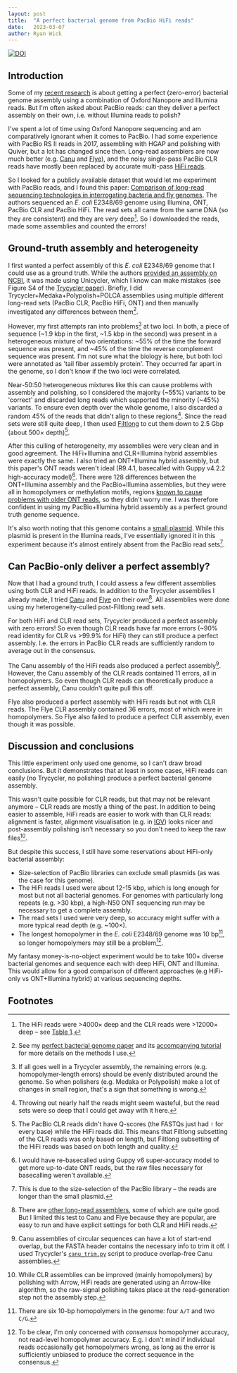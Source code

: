 ```yaml
---
layout: post
title:  "A perfect bacterial genome from PacBio HiFi reads"
date:   2023-03-07
author: Ryan Wick
---
```


[![DOI](https://zenodo.org/badge/DOI/10.5281/zenodo.7703461.svg)](https://doi.org/10.5281/zenodo.7703461)



## Introduction

Some of my [recent research](https://doi.org/10.1371/journal.pcbi.1010905) is about getting a perfect (zero-error) bacterial genome assembly using a combination of Oxford Nanopore and Illumina reads. But I'm often asked about PacBio reads: can they deliver a perfect assembly on their own, i.e. without Illumina reads to polish?

I've spent a lot of time using Oxford Nanopore sequencing and am comparatively ignorant when it comes to PacBio. I had some experience with PacBio RS II reads in 2017, assembling with HGAP and polishing with Quiver, but a lot has changed since then. Long-read assemblers are now much better (e.g. [Canu](https://github.com/marbl/canu) and [Flye](https://github.com/fenderglass/Flye)), and the noisy single-pass PacBio CLR reads have mostly been replaced by accurate multi-pass [HiFi reads](https://www.pacb.com/technology/hifi-sequencing).

So I looked for a publicly available dataset that would let me experiment with PacBio reads, and I found this paper: [Comparison of long-read sequencing technologies in interrogating bacteria and fly genomes](https://academic.oup.com/g3journal/article/11/6/jkab083/6188627). The authors sequenced an _E. coli_ E2348/69 genome using Illumina, ONT, PacBio CLR and PacBio HiFi. The read sets all came from the same DNA (so they are consistent) and they are _very_ deep[^1]. So I downloaded the reads, made some assemblies and counted the errors!



## Ground-truth assembly and heterogeneity

I first wanted a perfect assembly of this _E. coli_ E2348/69 genome that I could use as a ground truth. While the authors [provided an assembly on NCBI](https://ncbi.nlm.nih.gov/assembly/GCF_014117345.2), it was made using Unicycler, which I know can make mistakes (see Figure S4 of the [Trycycler paper](https://doi.org/10.1186/s13059-021-02483-z)). Briefly, I did Trycycler+Medaka+Polypolish+POLCA assemblies using multiple different long-read sets (PacBio CLR, PacBio HiFi, ONT) and then manually investigated any differences between them[^2].

However, my first attempts ran into problems[^3] at two loci. In both, a piece of sequence (~1.9 kbp in the first, ~1.5 kbp in the second) was present in a heterogeneous mixture of two orientations: ~55% of the time the forward sequence was present, and ~45% of the time the reverse complement sequence was present. I'm not sure what the biology is here, but both loci were annotated as 'tail fiber assembly protein'. They occurred far apart in the genome, so I don't know if the two loci were correlated.

Near-50:50 heterogeneous mixtures like this can cause problems with assembly and polishing, so I considered the majority (~55%) variants to be 'correct' and discarded long reads which supported the minority (~45%) variants. To ensure even depth over the whole genome, I also discarded a random 45% of the reads that didn't align to these regions[^4]. Since the read sets were still quite deep, I then used [Filtlong](https://github.com/rrwick/Filtlong) to cut them down to 2.5 Gbp (about 500× depth)[^5].

After this culling of heterogeneity, my assemblies were very clean and in good agreement. The HiFi+Illumina and CLR+Illumina hybrid assemblies were exactly the same. I also tried an ONT+Illumina hybrid assembly, but this paper's ONT reads weren't ideal (R9.4.1, basecalled with Guppy v4.2.2 high-accuracy model)[^6]. There were 128 differences between the ONT+Illumina assembly and the PacBio+Illumina assemblies, but they were all in homopolymers or methylation motifs, regions [known to cause problems with older ONT reads](https://doi.org/10.1186/s13059-019-1727-y), so they didn't worry me. I was therefore confident in using my PacBio+Illumina hybrid assembly as a perfect ground truth genome sequence.

It's also worth noting that this genome contains a [small plasmid](https://ncbi.nlm.nih.gov/nuccore/NZ_CP059842.2). While this plasmid is present in the Illumina reads, I've essentially ignored it in this experiment because it's almost entirely absent from the PacBio read sets[^7].



## Can PacBio-only deliver a perfect assembly?

Now that I had a ground truth, I could assess a few different assemblies using both CLR and HiFi reads. In addition to the Trycycler assemblies I already made, I tried [Canu](https://github.com/marbl/canu) and [Flye](https://github.com/fenderglass/Flye) on their own[^8]. All assemblies were done using my heterogeneity-culled post-Filtlong read sets.

For both HiFi and CLR read sets, Trycycler produced a perfect assembly with zero errors! So even though CLR reads have far more errors (~90% read identity for CLR vs >99.9% for HiFi) they can still produce a perfect assembly. I.e. the errors in PacBio CLR reads are sufficiently random to average out in the consensus.

The Canu assembly of the HiFi reads also produced a perfect assembly[^9]. However, the Canu assembly of the CLR reads contained 11 errors, all in homopolymers. So even though CLR reads can theoretically produce a perfect assembly, Canu couldn't quite pull this off.

Flye also produced a perfect assembly with HiFi reads but not with CLR reads. The Flye CLR assembly contained 36 errors, most of which were in homopolymers. So Flye also failed to produce a perfect CLR assembly, even though it was possible.



## Discussion and conclusions

This little experiment only used one genome, so I can't draw broad conclusions. But it demonstrates that at least in some cases, HiFi reads can easily (no Trycycler, no polishing) produce a perfect bacterial genome assembly.

This wasn't quite possible for CLR reads, but that may not be relevant anymore – CLR reads are mostly a thing of the past. In addition to being easier to assemble, HiFi reads are easier to work with than CLR reads: alignment is faster, alignment visualisation (e.g. in [IGV](https://software.broadinstitute.org/software/igv)) looks nicer and post-assembly polishing isn't necessary so you don't need to keep the raw files[^10].

But despite this success, I still have some reservations about HiFi-only bacterial assembly:
* Size-selection of PacBio libraries can exclude small plasmids (as was the case for this genome).
* The HiFi reads I used were about 12-15 kbp, which is long enough for most but not all bacterial genomes. For genomes with particularly long repeats (e.g. >30 kbp), a high-N50 ONT sequencing run may be necessary to get a complete assembly.
* The read sets I used were very deep, so accuracy might suffer with a more typical read depth (e.g. ~100×).
* The longest homopolymer in the _E. coli_ E2348/69 genome was 10 bp[^11], so longer homopolymers may still be a problem[^12].

My fantasy money-is-no-object experiment would be to take 100+ diverse bacterial genomes and sequence each with deep HiFi, ONT and Illumina. This would allow for a good comparison of different approaches (e.g HiFi-only vs ONT+Illumina hybrid) at various sequencing depths.



## Footnotes

[^1]: The HiFi reads were >4000× deep and the CLR reads were >12000× deep – see [Table 1](https://academic.oup.com/view-large/304735460).

[^2]: See my [perfect bacterial genome paper](https://doi.org/10.1371/journal.pcbi.1010905) and its [accompanying tutorial](https://github.com/rrwick/Perfect-bacterial-genome-tutorial/wiki) for more details on the methods I use.

[^3]: If all goes well in a Trycycler assembly, the remaining errors (e.g. homopolymer-length errors) should be evenly distributed around the genome. So when polishers (e.g. Medaka or Polypolish) make a lot of changes in small region, that's a sign that something is wrong.

[^4]: Throwing out nearly half the reads might seem wasteful, but the read sets were so deep that I could get away with it here.

[^5]: The PacBio CLR reads didn't have Q-scores (the FASTQs just had `!` for every base) while the HiFi reads did. This means that Filtlong subsetting of the CLR reads was only based on length, but Filtlong subsetting of the HiFi reads was based on both length and quality.

[^6]: I would have re-basecalled using Guppy v6 super-accuracy model to get more up-to-date ONT reads, but the raw files necessary for basecalling weren't available.

[^7]: This is due to the size-selection of the PacBio library – the reads are longer than the small plasmid.

[^8]: There are [other long-read assemblers](https://f1000research.com/articles/8-2138), some of which are quite good. But I limited this test to Canu and Flye because they are popular, are easy to run and have explicit settings for both CLR and HiFi reads.

[^9]: Canu assemblies of circular sequences can have a lot of start-end overlap, but the FASTA header contains the necessary info to trim it off. I used Trycycler's [`canu_trim.py`](https://github.com/rrwick/Trycycler/blob/main/scripts/canu_trim.py) script to produce overlap-free Canu assemblies.

[^10]: While CLR assemblies can be improved (mainly homopolymers) by polishing with Arrow, HiFi reads are generated using an Arrow-like algorithm, so the raw-signal polishing takes place at the read-generation step not the assembly step.

[^11]: There are six 10-bp homopolymers in the genome: four `A/T` and two `C/G`.

[^12]: To be clear, I'm only concerned with _consensus_ homopolymer accuracy, not read-level homopolymer accuracy. E.g. I don't mind if individual reads occasionally get homopolymers wrong, as long as the error is sufficiently unbiased to produce the correct sequence in the consensus.
